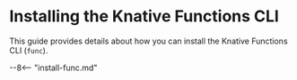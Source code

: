 # Installing the Knative Functions CLI

This guide provides details about how you can install the Knative Functions CLI (`func`).

--8<-- "install-func.md"
